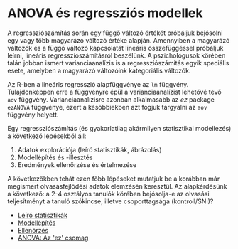 # ANOVA és regressziós modellek

A regressziószámítás során egy függő változó értékét próbáljuk bejósolni
egy vagy több magyarázó változó értéke alapján. Amennyiben a magyarázó változók
és a függő változó kapcsolatát lineáris összefüggéssel próbáljuk leírni, 
lineáris regressziószámításról beszélünk. A pszichológusok körében
talán jobban ismert varianciaanalízis is a regressziószámítás egyik speciális 
esete, amelyben a magyarázó változóink kategoriális változók. 

Az R-ben a lineáris regresszió alapfüggvénye az `lm` függvény. Tulajdonképpen
erre a függvényre épül a varianciaanalízist lehetővé tevő `aov` függvény. 
Varianciaanalízisre azonban alkalmasabb az *ez* package `ezANOVA` függvénye,
ezért a későbbiekben azt fogjuk tárgyalni az `aov` függvény helyett.

Egy regressziószámítás (és gyakorlatilag akármilyen statisztikai modellezés) a 
következő lépésekből áll:

1. Adatok explorációja (leíró statisztikák, ábrázolás)
2. Modellépítés és -illesztés
3. Eredmények ellenőrzése és értelmezése

A következőkben tehát ezen főbb lépéseket mutatjuk be a korábban már 
megismert olvasásfejlődési adatok elemzésén keresztül. Az alapkérdésünk a következő: a 2-4 osztályos tanulók körében bejósolja-e az olvasási teljesítményt
a tanuló szókincse, illetve csoporttagsága (kontroll/SNI)?

* [Leíró statisztikák](descr.md)
* [Modellépítés](model.md)
* [Ellenőrzés](checkmodel.md)
* [ANOVA: Az 'ez' csomag](ez.md)
